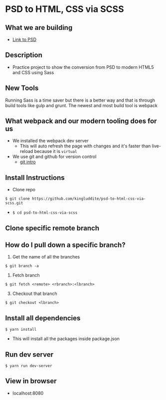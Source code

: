 # PSD to HTML, CSS via SCSS

## What we are building
* [Link to PSD](https://github.com/kingluddite/psd-to-html-css-via-scss/blob/master/img/bhs_mockup_approved1.psd)
## Description
* Practice project to show the conversion from PSD to modern HTML5 and CSS
  using Sass
  
## New Tools
Running Sass is a time saver but there is a better way and that is through
build tools like gulp and grunt. The newest and most build tool is webpack

## What webpack and our modern tooling does for us
* We installed the webpack dev server
  - This will auto refresh the page with changes and it's faster than
    live-reload because it is `virtual`
* We use git and github for version control
  - [git
    intro](https://github.com/kingluddite/web-dev-notes/blob/master/frontend/udemy/102n-complete-react-amead/13-deploy-apps/01-all-about-git.md)

## Install Instructions
* Clone repo 

`$ git clone https://github.com/kingluddite/psd-to-html-css-via-scss.git`

* `$ cd psd-to-html-css-via-scss`

## Clone specific remote branch
## How do I pull down a specific branch?
1. Get the name of all the branches

`$ git branch -a`

1. Fetch branch

`$ git fetch <remote> <rbranch>:<lbranch>`

3. Checkout that branch

`$ git checkout <lbranch>`

## Install all dependencies
`$ yarn install`
* This will install all the packages inside package.json

## Run dev server
`$ yarn run dev-server`

## View in browser
* localhost:8080



